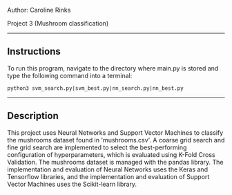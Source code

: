 Author: Caroline Rinks

Project 3 (Mushroom classification)

------------
Instructions
------------
To run this program, navigate to the directory where main.py is stored and type 
the following command into a terminal:

    python3 svm_search.py|svm_best.py|nn_search.py|nn_best.py

-----------
Description
-----------
This project uses Neural Networks and Support Vector Machines to classify the mushrooms 
dataset found in 'mushrooms.csv'. A coarse grid search and fine grid search are implemented 
to select the best-performing configuration of hyperparameters, which is evaluated using 
K-Fold Cross Validation. The mushrooms dataset is managed with the pandas library. The 
implementation and evaluation of Neural Networks uses the Keras and Tensorflow libraries, 
and the implementation and evaluation of Support Vector Machines uses the Scikit-learn library.

